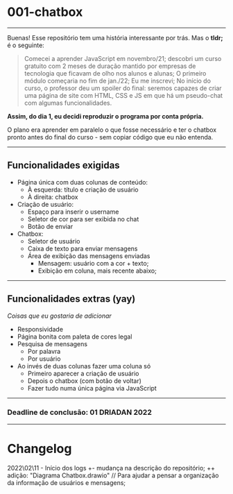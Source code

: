# 001-chatbox
---
Buenas! Esse repositório tem uma história interessante por trás.
Mas o **tldr;** é o seguinte:

>Comecei a aprender JavaScript em novembro/21; descobri um curso gratuito
>com 2 meses de duração mantido por empresas de tecnologia que ficavam de
>olho nos alunos e alunas; O primeiro módulo começaria no fim de jan./22; 
>Eu me inscrevi; No início do curso, o professor deu um spoiler do final:
>seremos capazes de criar uma página de site com HTML, CSS e JS em que há
>um pseudo-chat com algumas funcionalidades.

**Assim, do dia 1, eu decidi reproduzir o programa por conta própria.**

O plano era aprender em paralelo o que fosse necessário e ter o chatbox
pronto antes do final do curso - sem copiar código que eu não entenda.

---

## Funcionalidades exigidas

* Página única com duas colunas de conteúdo:
	* À esquerda: título e criação de usuário
	* À direita: chatbox
* Criação de usuário:
	* Espaço para inserir o username
	* Seletor de cor para ser exibida no chat
	* Botão de enviar
* Chatbox:
	* Seletor de usuário
	* Caixa de texto para enviar mensagens
	* Área de exibição das mensagens enviadas
		* Mensagem: usuário com a cor + texto;
		* Exibição em coluna, mais recente abaixo;

---

## Funcionalidades extras (yay)
_Coisas que eu gostaria de adicionar_

* Responsividade
* Página bonita com paleta de cores legal
* Pesquisa de mensagens
	* Por palavra
	* Por usuário
* Ao invés de duas colunas fazer uma coluna só
	* Primeiro aparecer a criação de usuário
	* Depois o chatbox (com botão de voltar)
	* Fazer tudo numa única página via JavaScript

---

### Deadline de conclusão: 01 DRIADAN 2022

---

# Changelog

2022\02\11 - Início dos logs
	+- mudança na descrição do repositório;
	++ adição: "Diagrama Chatbox.drawio" // Para ajudar a pensar a organização da informação de usuários e mensagens;